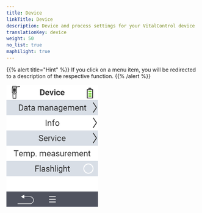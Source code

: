 ```yaml
---
title: Device
linkTitle: Device
description: Device and process settings for your VitalControl device
translationKey: device
weight: 50
no_list: true
maphilight: true
---
```

{{% alert title="Hint" %}}
If you click on a menu item, you will be redirected to a description of the respective function.
{{% /alert %}}

<img src="images/menu.png" alt="VitalControl Device" title="Device" usemap="#workmap" class="maphilight" />

<map name="workmap">
  <area shape="rect" coords="2,40,238,80" alt="Data management" title="Run data backups, export your data and reset the device&#10;Mouse klick: open documentation" href="/en/docs/device/data-management/">
  <area shape="rect" coords="2,80,238,120" alt="Info" title="View important software and hardware information&#10;Mouse klick: open documentation" href="/en/docs/device/info/">
  <area shape="rect" coords="2,120,238,160" alt="Service" title="Check your device drivers, update your firmware and perform a range test&#10;Mouse klick: open documentation" href="/en/docs/device/service/">
  <area shape="rect" coords="2,160,238,200" alt="Temperature measurement" title="Test your device’s temperature measurement&#10;Mouse klick: open documentation" href="/en/docs/device/temperature-measurement/">
   <area shape="rect" coords="2,200,238,240" alt="Flashlight" title="Turn the light on your VitalControl device on or off&#10;Mouse klick: open documentation" href="/en/docs/device/flashlight/">
</map>
